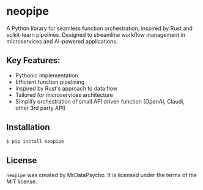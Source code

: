 # neopipe

A Python library for seamless function orchestration, inspired by Rust and scikit-learn pipelines. Designed to streamline workflow management in microservices and AI-powered applications.

## Key Features:
- Pythonic implementation
- Efficient function pipelining
- Inspired by Rust's approach to data flow
- Tailored for microservices architecture
- Simplify orchestration of small API driven function (OpenAI, Claudi, other 3rd party API)

## Installation

```bash
$ pip install neopipe
``` 

## License

`neopipe` was created by MrDataPsycho. It is licensed under the terms of the MIT license.